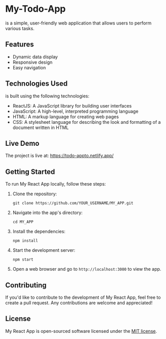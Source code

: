 # My-Todo-App

 is a simple, user-friendly web application that allows users to perform various tasks.

## Features
- Dynamic data display
- Responsive design
- Easy navigation

## Technologies Used

is built using the following technologies:

- ReactJS: A JavaScript library for building user interfaces
- JavaScript: A high-level, interpreted programming language
- HTML: A markup language for creating web pages
- CSS: A stylesheet language for describing the look and formatting of a document written in HTML

## Live Demo

The project is live at: https://todo-appto.netlify.app/

## Getting Started

To run My React App locally, follow these steps:

1. Clone the repository: 
    ```
    git clone https://github.com/YOUR_USERNAME/MY_APP.git
    ```

2. Navigate into the app's directory:
    ```
    cd MY_APP
    ```

3. Install the dependencies:
    ```
    npm install
    ```

4. Start the development server:
    ```
    npm start
    ```

5. Open a web browser and go to `http://localhost:3000` to view the app.

## Contributing

If you'd like to contribute to the development of My React App, feel free to create a pull request. Any contributions are welcome and appreciated!

## License

My React App is open-sourced software licensed under the [MIT license](https://opensource.org/licenses/MIT).

